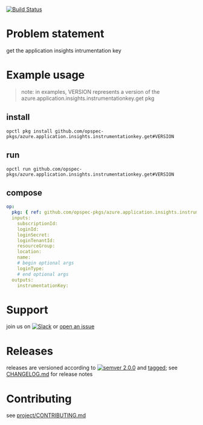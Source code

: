 [![Build Status](https://travis-ci.org/opspec-pkgs/azure.application.insights.instrumentationkey.get.svg?branch=master)](https://travis-ci.org/opspec-pkgs/azure.application.insights.instrumentationkey.get)

# Problem statement
get the application insights intrumentation key

# Example usage

> note: in examples, VERSION represents a version of the azure.application.insights.instrumentationkey.get pkg

## install

```shell
opctl pkg install github.com/opspec-pkgs/azure.application.insights.instrumentationkey.get#VERSION
```

## run

```
opctl run github.com/opspec-pkgs/azure.application.insights.instrumentationkey.get#VERSION
```

## compose

```yaml
op:
  pkg: { ref: github.com/opspec-pkgs/azure.application.insights.instrumentationkey.get#VERSION }
  inputs:
    subscriptionId:
    loginId:
    loginSecret:
    loginTenantId:
    resourceGroup:
    location:
    name:
    # begin optional args
    loginType:
    # end optional args
  outputs:
    instrumentationKey:
```

# Support

join us on [![Slack](https://opspec-slackin.herokuapp.com/badge.svg)](https://opspec-slackin.herokuapp.com/)
or [open an issue](https://github.com/opspec-pkgs/azure.application.insights.instrumentationkey.get/issues)

# Releases

releases are versioned according to
[![semver 2.0.0](https://img.shields.io/badge/semver-2.0.0-brightgreen.svg)](http://semver.org/spec/v2.0.0.html)
and [tagged](https://git-scm.com/book/en/v2/Git-Basics-Tagging); see
[CHANGELOG.md](CHANGELOG.md) for release notes

# Contributing

see [project/CONTRIBUTING.md](https://github.com/opspec-pkgs/project/blob/master/CONTRIBUTING.md)